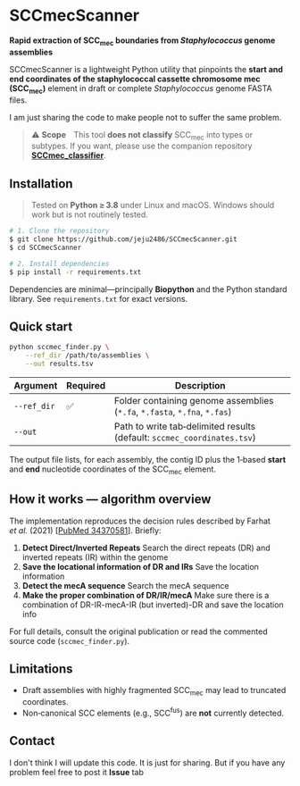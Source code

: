 # SCCmecScanner

**Rapid extraction of SCC<sub>mec</sub> boundaries from *Staphylococcus* genome assemblies**


SCCmecScanner is a lightweight Python utility that pinpoints the **start and end coordinates of the staphylococcal cassette chromosome mec (SCC<sub>mec</sub>)** element in draft or complete *Staphylococcus* genome FASTA files.

I am just sharing the code to make people not to suffer the same problem.

> ⚠️ **Scope** This tool **does not classify** SCC<sub>mec</sub> into types or subtypes. If you want, please use the companion repository **[SCCmec\_classifier](https://github.com/jeju2486/sccmec_classifier)**.



## Installation

> Tested on **Python ≥ 3.8** under Linux and macOS. Windows should work but is not routinely tested.

```bash
# 1. Clone the repository
$ git clone https://github.com/jeju2486/SCCmecScanner.git
$ cd SCCmecScanner

# 2. Install dependencies
$ pip install -r requirements.txt
```

Dependencies are minimal—principally **Biopython** and the Python standard library.  See `requirements.txt` for exact versions.


## Quick start

```bash
python sccmec_finder.py \
    --ref_dir /path/to/assemblies \
    --out results.tsv
```

| Argument    | Required | Description                                                               |
| ----------- | -------- | ------------------------------------------------------------------------- |
| `--ref_dir` | ✅        | Folder containing genome assemblies (`*.fa`, `*.fasta`, `*.fna`, `*.fas`) |
| `--out` |          | Path to write tab‑delimited results (default: `sccmec_coordinates.tsv`)   |

The output file lists, for each assembly, the contig ID plus the 1‑based **start** and **end** nucleotide coordinates of the SCC<sub>mec</sub> element.


## How it works — algorithm overview

The implementation reproduces the decision rules described by Farhat *et al.* (2021) \[[PubMed 34370581](https://pubmed.ncbi.nlm.nih.gov/34370581/)]. Briefly:

1. **Detect Direct/Inverted Repeats** Search the direct repeats (DR) and inverted repeats (IR) within the genome 
2. **Save the locational information of DR and IRs** Save the location information
3. **Detect the mecA sequence** Search the mecA sequence
4. **Make the proper combination of DR/IR/mecA** Make sure there is a combination of DR-IR-mecA-IR (but inverted)-DR and save the location info 

For full details, consult the original publication or read the commented source code (`sccmec_finder.py`).


## Limitations 

* Draft assemblies with highly fragmented SCC<sub>mec</sub> may lead to truncated coordinates.
* Non‑canonical SCC elements (e.g., SCC<sup>fus</sup>) are **not** currently detected.

## Contact

I don't think I will update this code. It is just for sharing. But if you have any problem feel free to post it **Issue** tab
